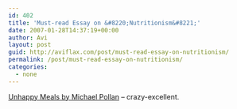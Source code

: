 ```yaml
---
id: 402
title: 'Must-read Essay on &#8220;Nutritionism&#8221;'
date: 2007-01-28T14:37:19+00:00
author: Avi
layout: post
guid: http://aviflax.com/post/must-read-essay-on-nutritionism/
permalink: /post/must-read-essay-on-nutritionism/
categories:
  - none
---
```

[Unhappy Meals by Michael Pollan](http://www.nytimes.com/2007/01/28/magazine/28nutritionism.t.html) &#8211; crazy-excellent.